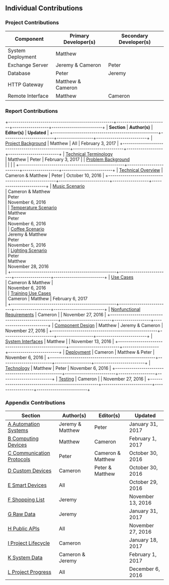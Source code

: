 ## Individual Contributions

### Project Contributions

| Component                | Primary Developer(s)            | Secondary Developer(s)          |
| ------------------------ | ------------------------------- | ------------------------------- |
| System Deployment        | Matthew                         |                                 |
| Exchange Server          | Jeremy & Cameron                | Peter                           |
| Database                 | Peter                           | Jeremy                          |
| HTTP Gateway             | Matthew & Cameron               |                                 |
| Remote Interface         | Matthew                         | Cameron                         |

### Report Contributions

<!--
    Section References:

    Section references should conform to the following format:

                        sec-A[-B]-C-X

    Where:
        sec - Indicates this reference is to a section header
        A   - The major section number this reference belongs to
        B   - Optional: The minor section number this reference belongs to
        C   - The file number this section resides in
        X   - The header reference number within that file

    Example:

    - final/
        - 0-Title/
        - 1-Introduction/
        - 2-Project/
            - 1-Background.md

                ## Project Background {#sec-2-1-1}

                ### Overview {#sec-2-1-2}

        sec-2-1-1

        2 - From the project section number of 2
        1 - Background file number of 1
        1 - First header reference in that file


    Appendix References:

    Appendices should be referenced by letter. Sub-sections in an appendix should use dash separated
    numbering. References to an appendix should be just the letters and dash separated numbers of that
    appendix.

    Example: A-1-1
-->

+----------------------------------------------------+-------------------------+------------------+-------------------------+
| **Section**                                        | **Author(s)**           | **Editor(s)**    | **Updated**             |
+----------------------------------------------------+-------------------------+------------------+-------------------------+
| [Project Background](#sec-1-1-1)                   | Matthew                 | All              | February 3, 2017        |
+----------------------------------------------------+-------------------------+------------------+-------------------------+
| [Technical Terminology](#sec-3-1-1-1) <br/>		 | Matthew 	 		       | Peter 		      | February 3, 2017        |
| [Problem Background](#sec-3-1-2-1) <br/> 			 |          		       |       		      |                         |
+----------------------------------------------------+-------------------------+------------------+-------------------------+
| [Technical Overview](#sec-3-2-1-1)                 | Cameron & Matthew       | Peter            | October 10, 2016        |
+----------------------------------------------------+-------------------------+------------------+-------------------------+
| [Music Scenario](#sec-3-2-3-2) <br/>               | Cameron & Matthew <br/> | Peter <br/>      | November 6, 2016 <br/>  |
| [Temperature Scenario](#sec-3-2-3-3) <br/>         | Matthew <br/>           | Peter <br/>      | November 6, 2016 <br/>  |
| [Coffee Scenario](#sec-3-2-3-4) <br/>              | Jeremy & Matthew <br/>  | Peter <br/>      | November 5, 2016 <br/>  |
| [Lighting Scenario](#sec-3-2-3-) <br/>             | Peter <br/>             | Matthew <br/>    | November 28, 2016 <br/> |
+----------------------------------------------------+-------------------------+------------------+-------------------------+
| [Use Cases](#3-2-4-1) <br/>    					 | Cameron & Matthew       | <br/>            | November 6, 2016 <br/>  |
| [Training Use Cases](#3-2-4-2) <br/>	 			 | Cameron 				   | Matthew          | February 6, 2017 <br/>  |
+----------------------------------------------------+-------------------------+------------------+-------------------------+
| [Nonfunctional Requirements](#3-2-5-1)             | Cameron 				   |  			      | November 27, 2016       |
+----------------------------------------------------+-------------------------+------------------+-------------------------+
| [Component Design](#sec-3-2-6-1)                   | Matthew                 | Jeremy & Cameron | November 27, 2016 		|
+----------------------------------------------------+-------------------------+------------------+-------------------------+
| [System Interfaces](#sec-3-2-7-1)                  | Matthew 				   | 				  | November 13, 2016       |
+----------------------------------------------------+-------------------------+------------------+-------------------------+
| [Deployment](#sec-3-2-8-1)                         | Cameron                 | Matthew & Peter  | November 6, 2016        |
+----------------------------------------------------+-------------------------+------------------+-------------------------+
| [Technology](#sec-3-2-9-1)                         | Matthew                 | Peter            | November 6, 2016        |
+----------------------------------------------------+-------------------------+------------------+-------------------------+
| [Testing](#sec-3-2-10-1)                           | Cameron                 |                  | November 27, 2016       |
+----------------------------------------------------+-------------------------+------------------+-------------------------+

### Appendix Contributions

| Section                          | Author(s)         | Editor(s)         | Updated           |
| -------------------------------- | ----------------- | --------------    | ----------------  |
| [A Automation Systems](#A)       | Jeremy & Matthew  | Peter             | January 31, 2017  |
| [B Computing Devices](#B)        | Matthew           | Cameron           | February 1, 2017  |
| [C Communication Protocols](#C)  | Peter             | Cameron & Matthew | October 30, 2016  |
| [D Custom Devices](#D)           | Cameron           | Peter & Matthew   | October 30, 2016  |
| [E Smart Devices](#E)            | All               |                   | October 29, 2016  |
| [F Shopping List](#F)            | Jeremy            |                   | November 13, 2016 |
| [G Raw Data](#G)                 | Jeremy            |                   | January 31, 2017  |
| [H Public APIs](#H)              | All               |                   | November 27, 2016 |
| [I Project Lifecycle](#I)        | Cameron           |                   | January 18, 2017  |
| [K System Data](#K)              | Cameron & Jeremy  |                   | February 1, 2017  |
| [L Project Progress](#L)         | All               |                   | December 6, 2016  |





